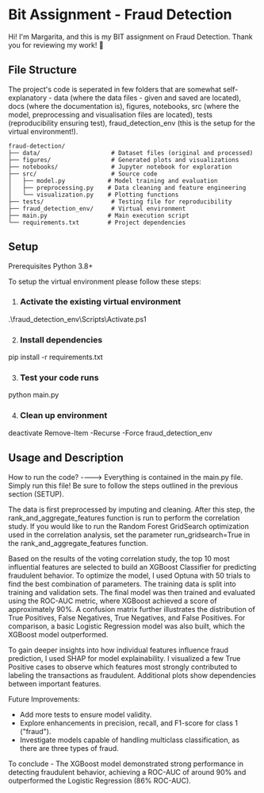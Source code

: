 # Bit Assignment - Fraud Detection
Hi! I'm Margarita, and this is my BIT assignment on Fraud Detection. Thank you for reviewing my work! 🙂

## File Structure
 The project's code is seperated in few folders that are somewhat self-explanatory - data (where the data files - given and saved are located), docs (where the documentation is), figures, notebooks, src (where the model, preprocessing and visualisation files are located), tests (reproducibility ensuring test), fraud_detection_env (this is the setup for the virtual environment!).
```
fraud-detection/
├── data/                    # Dataset files (original and processed)
├── figures/                 # Generated plots and visualizations  
├── notebooks/               # Jupyter notebook for exploration
├── src/                     # Source code
│   ├── model.py            # Model training and evaluation
│   ├── preprocessing.py    # Data cleaning and feature engineering
│   └── visualization.py    # Plotting functions
├── tests/                   # Testing file for reproducibility
├── fraud_detection_env/     # Virtual environment
├── main.py                 # Main execution script
└── requirements.txt        # Project dependencies
```
## Setup
Prerequisites
Python 3.8+

To setup the virtual environment please follow these steps:
1. ### Activate the existing virtual environment
.\fraud_detection_env\Scripts\Activate.ps1

2. ### Install dependencies
pip install -r requirements.txt

3. ### Test your code runs
python main.py

4. ### Clean up environment
deactivate
Remove-Item -Recurse -Force fraud_detection_env

## Usage and Description
How to run the code? 
----> Everything is contained in the main.py file. Simply run this file! Be sure to follow the steps outlined in the previous section (SETUP).

The data is first preprocessed by imputing and cleaning. After this step, the rank_and_aggregate_features function is run to perform the correlation study. If you would like to run the Random Forest GridSearch optimization used in the correlation analysis, set the parameter run_gridsearch=True in the rank_and_aggregate_features function.

Based on the results of the voting correlation study, the top 10 most influential features are selected to build an XGBoost Classifier for predicting fraudulent behavior. To optimize the model, I used Optuna with 50 trials to find the best combination of parameters. The training data is split into training and validation sets. The final model was then trained and evaluated using the ROC-AUC metric, where XGBoost achieved a score of approximately 90%. A confusion matrix further illustrates the distribution of True Positives, False Negatives, True Negatives, and False Positives. For comparison, a basic Logistic Regression model was also built, which the XGBoost model outperformed.

To gain deeper insights into how individual features influence fraud prediction, I used SHAP for model explainability. I visualized a few True Positive cases to observe which features most strongly contributed to labeling the transactions as fraudulent. Additional plots show dependencies between important features.

Future Improvements:
- Add more tests to ensure model validity.
- Explore enhancements in precision, recall, and F1-score for class 1 ("fraud").
- Investigate models capable of handling multiclass classification, as there are three types of fraud.

To conclude - The XGBoost model demonstrated strong performance in detecting fraudulent behavior, achieving a ROC-AUC of around 90% and outperformed the Logistic Regression (86% ROC-AUC).
